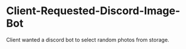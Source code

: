 # Client-Requested-Discord-Image-Bot
Client wanted a discord bot to select random photos from storage.

